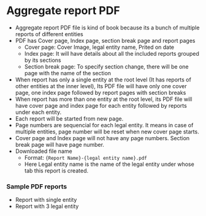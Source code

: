 # Aggregate report PDF



- Aggregate report PDF file is kind of book because its a bunch of multiple reports of different entities
- PDF has Cover page, Index page, section break page and report pages
  - Cover page: Cover Image, legal entity name, Prited on date
  - Index page: It will have details about all the included reports grouped by its sections
  - Section break page: To specify section change, there will be one page with the name of the section
- When report has only a single entity at the root level (It has reports of other entities at the inner level), Its PDF file will have only one cover page, one index page followed by report pages with section breaks
- When report has more than one entity at the root level, its PDF file will have cover page and index page for each entity followed by reports under each entity. 
- Each report will be started from new page.
- Page numbers are sequencial for each legal entity. It means in case of multiple entities, page number will be reset when new cover page starts.
- Cover page and Index page will not have any page numbers. Section break page will have page number.
- Downloaded file name
  - Format:  `{Report Name}-{legal entity name}.pdf`
  - Here Legal entity name is the name of the legal entity under whose tab this report is created.

### Sample PDF reports

- Report with single entity
- Report with 3 legal entity

